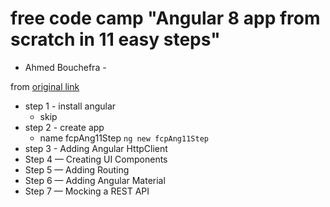# free code camp "Angular 8 app from scratch in 11 easy steps"

- Ahmed Bouchefra -

 from [original link](https://www.freecodecamp.org/news/angular-8-tutorial-in-easy-steps/)


* step 1 - install angular
    * skip
* step 2 - create app
    * name fcpAng11Step
    `ng new fcpAng11Step`
* step 3 - Adding Angular HttpClient
*  Step 4 — Creating UI Components
*  Step 5 — Adding Routing
*  Step 6 — Adding Angular Material
*  Step 7 — Mocking a REST API

